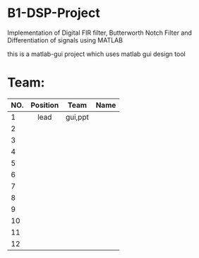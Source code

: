 # B1-DSP-Project
Implementation of Digital FIR filter, Butterworth Notch Filter and Differentiation of signals using MATLAB 

this is a matlab-gui project which uses matlab gui design tool



 Team:
=============================

| NO.    | Position     | Team               | Name                       |
| :----- | :----------: | :----------------: | :-------------------------:|
|  1     |      lead        |      gui,ppt              |                            |
|  2     |              |                    |                            |
|    3    |              |                    |                            |
|   4     |              |                    |                            |
|   5    |              |                    |                            |
|   6     |              |                    |                            |
|   7     |              |                    |                            |
|   8    |              |                    |                            |
|   9     |              |                    |                            |
|   10     |              |                    |                            |
|   11    |              |                    |                            |
|   12    |              |                    |                            |
